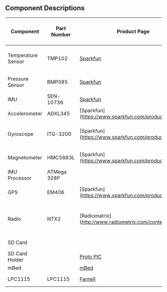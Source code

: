 ## Component Descriptions

| Component | Part Number | Product Page | Schematic / Datasheet | Bus | Weight | Current Draw (Operational @ 3.3V) | Minimum Operating Temperature | Price
| --- | --- | --- | --- | --- | --- | --- | --- | ---
| Temperature Sensor | TMP102 | [Sparkfun](https://www.sparkfun.com/products/9418) | [TI](https://www.sparkfun.com/datasheets/Sensors/Temperature/tmp102.pdf) | I2C 0x48 - 0x4B | | 10µA | -55°C
| Pressure Sensor | BMP085 | [Sparkfun](https://www.sparkfun.com/products/retired/9694) | [Bosch](http://dlnmh9ip6v2uc.cloudfront.net/datasheets/Sensors/Pressure/BST-BMP085-DS000-06.pdf) | I2C 0xEE || 10µA | -40°C (0°C for full accuracy)
| IMU | SEN-10736 | [Sparkfun](https://www.sparkfun.com/products/10736) | [Sparkfun](http://dlnmh9ip6v2uc.cloudfront.net/datasheets/Sensors/IMU/9DOF-Razor-v22.pdf) |
| Accelerometer | ADXL345 | [Sparkfun] (https://www.sparkfun.com/products/9045) | [Analog Devices] (https://www.sparkfun.com/datasheets/Sensors/Accelerometer/ADXL345.pdf) | I2C 0x1D || 40µA @ 2.5V | -40°C
| Gyroscope | ITG-3200 | [Sparkfun] (https://www.sparkfun.com/products/9793) | [InvenSense] (https://www.sparkfun.com/datasheets/Sensors/Gyro/PS-ITG-3200-00-01.4.pdf) | I2C 0xD0 - 0xD2 || 6.5mA @ 2.5V | -40°C
| Magnetometer | HMC5883L | [Sparkfun] (https://www.sparkfun.com/products/10494) | [Honeywell] (http://dlnmh9ip6v2uc.cloudfront.net/datasheets/Sensors/Magneto/HMC5883L-FDS.pdf) | I2C 0x3C || 100μA @ 2.5V | -30°C
| IMU Processor | ATMega 328P |
| GPS | EM406 | [Sparkfun] (https://www.sparkfun.com/products/465) | [GlobalSat] (https://www.sparkfun.com/datasheets/GPS/EM-406A_User_Manual.PDF) | Serial 8N1 4800 || 70mA @ 4.5-6.5V | -40°C
| Radio | NTX2 | [Radiomatrix] (http://www.radiometrix.com/content/ntx2) | [Radiomatrix] (http://www.radiometrix.com/files/additional/ntx2nrx2.pdf) | Serial RTTY 8N2 50 / 300 || 18mA | -10°C (Will drift anyhow)
| SD Card | | | | SPI 1MHz || 30mA |
| SD Card Holder | | [Proto PIC](http://proto-pic.co.uk/breakout-board-for-microsd-transflash/) | | | | | | £4.59
| mBed || [mBed](mbed.org) | | | | [100mA](http://mbed.org/users/no2chem/notebook/mbed-power-controlconsumption/) |
| LPC1115 | LPC1115 | [Farnell](http://uk.farnell.com/nxp/om13035/lpc1115-lpcxpresso-eval-board/dp/2103787) | [Schematic](http://www.embeddedartists.com/sites/default/files/docs/schematics/LPCXpressoLPC1114revA.pdf) [Datasheet](http://www.nxp.com/documents/data_sheet/LPC111X.pdf) | | | 5mA @ 24MHz | -40°C | £15.15
